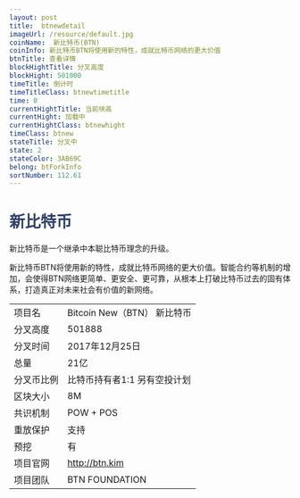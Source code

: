 ```yaml
---
layout: post
title:  btnewdetail
imageUrl: /resource/default.jpg
coinName:  新比特币(BTN)
coinInfo: 新比特币BTN将使用新的特性，成就比特币网络的更大价值
btnTitle: 查看详情
blockHightTitle: 分叉高度
blockHight: 501000
timeTitle: 倒计时
timeTitleClass: btnewtimetitle
time: 0
currentHightTitle: 当前块高
currentHight: 加载中
currentHightClass: btnewhight
timeClass: btnew
stateTitle: 分叉中
state: 2
stateColor: 3AB69C
belong: btForkInfo
sortNumber: 112.61
---
```

<h1 style="color: #2F416A">新比特币</h1>
<p>新比特币是一个继承中本聪比特币理念的升级。
</p>
<p>新比特币BTN将使用新的特性，成就比特币网络的更大价值。智能合约等机制的增加，会使得BTN网络更简单、更安全、更可靠，从根本上打破比特币过去的固有体系，打造真正对未来社会有价值的新网络。
</p>
<table class="center">
  <tbody>
    <tr>
        <td class="tablehalf">项目名</td>
        <td class="tablehalf">Bitcoin New（BTN） 新比特币</td>
    </tr>
    <tr>
        <td>分叉高度</td>
        <td>501888</td>
    </tr>
    <tr>
        <td>分叉时间</td>
        <td>2017年12月25日</td>
    </tr>
    <tr>
        <td>总量</td>
        <td>21亿</td>
    </tr>
    <tr>
        <td>分叉币比例</td>
        <td>比特币持有者1:1 另有空投计划</td>
    </tr>
    <tr>
        <td>区块大小</td>
        <td>8M</td>
    </tr>
    <tr>
        <td>共识机制</td>
        <td>POW + POS</td>
    </tr>
    <tr>
        <td>重放保护</td>
        <td>支持</td>
    </tr>
    <tr>
        <td>预挖</td>
        <td>有</td>
    </tr>
    <tr>
        <td>项目官网</td>
        <td><a href="http://btn.kim" target="_blank">http://btn.kim</a></td>
    </tr>
    <tr>
        <td>项目团队</td>
        <td>BTN FOUNDATION</td>
    </tr>
  </tbody>
</table>